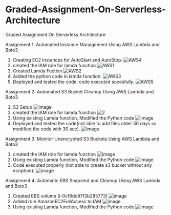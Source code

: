 # Graded-Assignment-On-Serverless-Architecture
Graded Assignment On Serverless Architecture

Assignment 1: Automated Instance Management Using AWS Lambda and Boto3
  1. Creating EC2 Instances for AutoStart and AutoStop.
  ![AWS4](https://github.com/user-attachments/assets/9e5e3cd4-00fc-43cf-872f-8b77490e8f8c)
  2. created the IAM role for lamda function
  ![AWS1](https://github.com/user-attachments/assets/abf1768b-a235-441e-8f8b-e86925f23940)
  3. Created Lamda Fuction
  ![AWS2](https://github.com/user-attachments/assets/272b8347-8c3b-477f-8276-4a5a37d7d62e)
  4. Added the python code in lamda function.
  ![AWS3](https://github.com/user-attachments/assets/71626153-198c-4898-bf64-570ffbea1a53)
  5. Deployed and tested the code. code executed sucesfully.
  ![AWS5](https://github.com/user-attachments/assets/de8f1c57-8a54-4b42-9e1c-8e09b6f37499)

Assignment 2: Automated S3 Bucket Cleanup Using AWS Lambda and Boto3
  1. S3 Setup
  ![image](https://github.com/user-attachments/assets/87d90b19-7ec1-4135-8323-33453d6d355f)
  2. created the IAM role for lamda function
  ![2](https://github.com/user-attachments/assets/75cd12be-d074-4079-9c59-65688a207049)
  3. Using existing Lamda function, Modified the Python code
     ![image](https://github.com/user-attachments/assets/c9caf784-01d1-4969-bcc0-3d7e14ca4cc2)
  4. Deployed and tested the code(not able to add files older 30 days so modified the code with 30 sec).
     ![image](https://github.com/user-attachments/assets/18c7f428-3ca5-4da3-b9ac-9b69a9202f74)

Assignment 3: Monitor Unencrypted S3 Buckets Using AWS Lambda and Boto3
   1. created the IAM role for lamda function
      ![image](https://github.com/user-attachments/assets/4c925eb5-7cfa-4df9-8804-9a427ae344cb)
   2. Using existing Lamda function, Modified the Python code
      ![image](https://github.com/user-attachments/assets/c5c0e5c9-4b20-4898-9925-e4093913ae09)
   3. Code executed properly (not able to create s3 bucket without any ecription).
      ![image](https://github.com/user-attachments/assets/01a7f430-b678-4425-8f9d-6b46c8562280)

Assignment 4: Automatic EBS Snapshot and Cleanup Using AWS Lambda and Boto3
  1. Created EBS volume (i-0cf8dc97f3b285773)
     ![image](https://github.com/user-attachments/assets/465cdb4a-c268-4357-991e-77ef85ad168f)
  2. Added role AmazonEC2FullAccess to IAM
     ![image](https://github.com/user-attachments/assets/9a30f150-6402-4066-92e9-0805f03a7ac9)
  3. Using existing Lamda function, Modified the Python code
         ![image](https://github.com/user-attachments/assets/e0e42fc0-36ac-457e-9232-000cb09a9b72)

         









